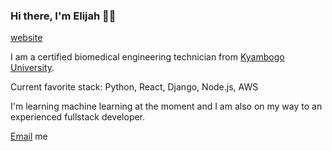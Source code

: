 ### Hi there, I'm Elijah 👋🏼 

[website](https://elijahknsubuga.netlify.app/)

<!--
**ki-elijah/ki-elijah** is a ✨ _special_ ✨ repository because its `README.md` (this file) appears on your GitHub profile.

Here are some ideas to get you started:

- 🔭 I’m currently working on ...
- 🌱 I’m currently learning ...
- 👯 I’m looking to collaborate on ...
- 🤔 I’m looking for help with ...
- 💬 Ask me about ...
- 📫 How to reach me: ...
- 😄 Pronouns: ...
- ⚡ Fun fact: ...
-->

I am a certified biomedical engineering technician from [Kyambogo University](https://kyu.ac.ug).

Current favorite stack: Python, React, Django, Node.js, AWS

I'm learning machine learning at the moment and I am also on my way to an experienced fullstack developer.

[Email](mailto:elijahknsubuga@gmail.com) me 
